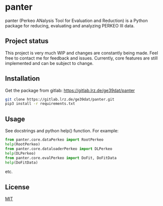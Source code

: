 # panter

panter (Perkeo ANalysis Tool for Evaluation and Reduction) is a Python package for reducing, evaluating and analyzing PERKEO III data.

## Project status

This project is very much WIP and changes are constantly being made. Feel free to contact me for feedback and issues.
Currently, core features are still implemented and can be subject to change.

## Installation

Get the package from gitlab: https://gitlab.lrz.de/ge39dat/panter

```bash
git clone https://gitlab.lrz.de/ge39dat/panter.git
pip3 install -r requirements.txt
```

## Usage

See docstrings and python help() function. For example:

```python
from panter.core.dataPerkeo import RootPerkeo
help(RootPerkeo)
from panter.core.dataloaderPerkeo import DLPerkeo
help(DLPerkeo)
from panter.core.evalPerkeo import DoFit, DoFitData
help(DoFitData)
```
etc.

## License
[MIT](https://choosealicense.com/licenses/mit/)
